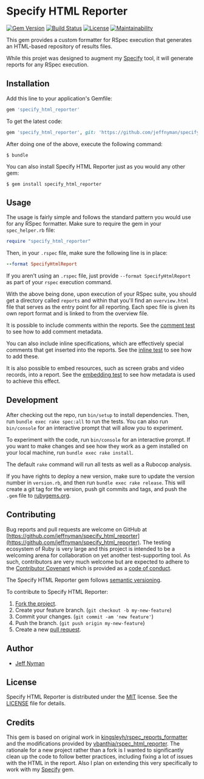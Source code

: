 # Specify HTML Reporter

[![Gem Version](https://badge.fury.io/rb/specify_html_reporter.svg)](http://badge.fury.io/rb/specify_html_reporter)
[![Build Status](https://travis-ci.org/jeffnyman/specify_html_reporter.svg)](https://travis-ci.org/jeffnyman/specify_html_reporter)
[![License](http://img.shields.io/badge/license-MIT-blue.svg)](https://github.com/jeffnyman/specify_html_reporter/blob/master/LICENSE.md)
[![Maintainability](https://api.codeclimate.com/v1/badges/3a112fb395c56c961d87/maintainability)](https://codeclimate.com/github/jeffnyman/specify_html_reporter/maintainability)

This gem provides a custom formatter for RSpec execution that generates an HTML-based repository of results files.

While this projet was designed to augment my [Specify](https://github.com/jeffnyman/specify) tool, it will generate reports for any RSpec execution.

## Installation

Add this line to your application's Gemfile:

```ruby
gem 'specify_html_reporter'
```

To get the latest code:

```ruby
gem 'specify_html_reporter', git: 'https://github.com/jeffnyman/specify_html_reporter'
```

After doing one of the above, execute the following command:

```
$ bundle
```

You can also install Specify HTML Reporter just as you would any other gem:

```
$ gem install specify_html_reporter
```

## Usage

The usage is fairly simple and follows the standard pattern you would use for any RSpec formatter. Make sure to require the gem in your `spec_helper.rb` file:

```ruby
require "specify_html_reporter"
```

Then, in your `.rspec` file, make sure the following line is in place:

```ruby
--format SpecifyHtmlReport
```

If you aren't using an `.rspec` file, just provide `--format SpecifyHtmlReport` as part of your `rspec` execution command.

With the above being done, upon execution of your RSpec suite, you should get a directory called `reports` and within that you'll find an `overview.html` file that serves as the entry point for all reporting. Each spec file is given its own report format and is linked to from the overview file.

It is possible to include comments within the reports. See the [comment test](https://github.com/jeffnyman/specify_html_reporter/blob/master/spec/specify_html_reporter/comment_spec.rb) to see how to add comment metadata.

You can also include inline specifications, which are effectively special comments that get inserted into the reports. See the [inline test](https://github.com/jeffnyman/specify_html_reporter/blob/master/spec/specify_html_reporter/inline_spec.rb) to see how to add these.

It is also possible to embed resources, such as screen grabs and video records, into a report. See the [embedding test](https://github.com/jeffnyman/specify_html_reporter/blob/master/spec/specify_html_reporter/embedding_spec.rb) to see how metadata is used to achieve this effect.

## Development

After checking out the repo, run `bin/setup` to install dependencies. Then, run `bundle exec rake spec:all` to run the tests. You can also run `bin/console` for an interactive prompt that will allow you to experiment.

To experiment with the code, run `bin/console` for an interactive prompt. If you want to make changes and see how they work as a gem installed on your local machine, run `bundle exec rake install`.

The default `rake` command will run all tests as well as a Rubocop analysis.

If you have rights to deploy a new version, make sure to update the version number in `version.rb`, and then run `bundle exec rake release`. This will create a git tag for the version, push git commits and tags, and push the `.gem` file to [rubygems.org](https://rubygems.org).

## Contributing

Bug reports and pull requests are welcome on GitHub at [https://github.com/jeffnyman/specify_html_reporter](https://github.com/jeffnyman/specify_html_reporter). The testing ecosystem of Ruby is very large and this project is intended to be a welcoming arena for collaboration on yet another test-supporting tool. As such, contributors are very much welcome but are expected to adhere to the [Contributor Covenant](http://contributor-covenant.org) which is provided as a [code of conduct](https://github.com/jeffnyman/specify_html_reporter/blob/master/CODE_OF_CONDUCT.md).

The Specify HTML Reporter gem follows [semantic versioning](http://semver.org).

To contribute to Specify HTML Reporter:

1. [Fork the project](http://gun.io/blog/how-to-github-fork-branch-and-pull-request/).
2. Create your feature branch. (`git checkout -b my-new-feature`)
3. Commit your changes. (`git commit -am 'new feature'`)
4. Push the branch. (`git push origin my-new-feature`)
5. Create a new [pull request](https://help.github.com/articles/using-pull-requests).

## Author

* [Jeff Nyman](http://testerstories.com)

## License

Specify HTML Reporter is distributed under the [MIT](http://www.opensource.org/licenses/MIT) license.
See the [LICENSE](https://github.com/jeffnyman/specify_html_reporter/blob/master/LICENSE.md) file for details.

## Credits

This gem is based on original work in [kingsleyh/rspec_reports_formatter](https://github.com/kingsleyh/rspec_reports_formatter) and the modifications provided by [vbanthia/rspec_html_reporter](https://github.com/vbanthia/rspec_html_reporter). The rationale for a new project rather than a fork is I wanted to significantly clean up the code to follow better practices, including fixing a lot of issues with the HTML in the report. Also I plan on extending this very specifically to work with my [Specify](https://github.com/jeffnyman/specify) gem.
